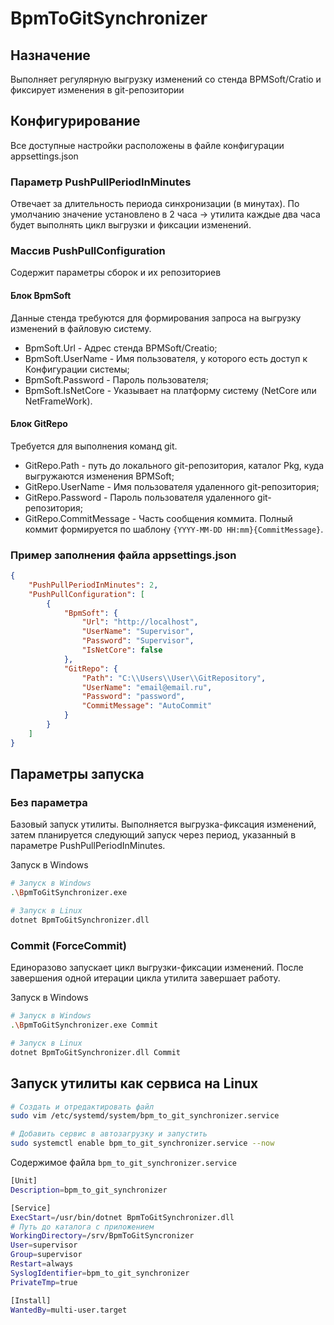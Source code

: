 # BpmToGitSynchronizer

## Назначение

Выполняет регулярную выгрузку изменений со стенда BPMSoft/Cratio и фиксирует изменения в git-репозитории

## Конфигурирование

Все доступные настройки расположены в файле конфигурации appsettings.json

### Параметр PushPullPeriodInMinutes

Отвечает за длительность периода синхронизации (в минутах). По умолчанию значение установлено в 2 часа -> утилита каждые два часа будет выполнять цикл выгрузки и фиксации изменений.

### Массив PushPullConfiguration

Cодержит параметры сборок и их репозиториев

#### Блок BpmSoft

Данные стенда требуются для формирования запроса на выгрузку изменений в файловую систему.

- BpmSoft.Url - Адрес стенда BPMSoft/Creatio;
- BpmSoft.UserName - Имя пользователя, у которого есть доступ к Конфигурации системы;
- BpmSoft.Password - Пароль пользователя;
- BpmSoft.IsNetCore - Указывает на платформу систему (NetCore или NetFrameWork).

#### Блок GitRepo

Требуется для выполнения команд git.

- GitRepo.Path - путь до локального git-репозитория, каталог Pkg, куда выгружаются изменения BPMSoft;
- GitRepo.UserName - Имя пользователя удаленного git-репозитория;
- GitRepo.Password - Пароль пользователя удаленного git-репозитория;
- GitRepo.CommitMessage - Часть сообщения коммита. Полный коммит формируется по шаблону `{YYYY-MM-DD HH:mm}{CommitMessage}`.

### Пример заполнения файла appsettings.json

``` json
{
    "PushPullPeriodInMinutes": 2,
    "PushPullConfiguration": [
        {
            "BpmSoft": {
                "Url": "http://localhost",
                "UserName": "Supervisor",
                "Password": "Supervisor",
                "IsNetCore": false
            },
            "GitRepo": {
                "Path": "C:\\Users\\User\\GitRepository",
                "UserName": "email@email.ru",
                "Password": "password",
                "CommitMessage": "AutoCommit"
            }
        }
    ]
}
```

## Параметры запуска

### Без параметра

Базовый запуск утилиты. Выполняется выгрузка-фиксация изменений, затем планируется следующий запуск через период, указанный в параметре PushPullPeriodInMinutes.

Запуск в Windows

``` bash
# Запуск в Windows
.\BpmToGitSynchronizer.exe

# Запуск в Linux
dotnet BpmToGitSynchronizer.dll
```

### Commit (ForceCommit)

Единоразово запускает цикл выгрузки-фиксации изменений.
После завершения одной итерации цикла утилита завершает работу.

Запуск в Windows

``` bash
# Запуск в Windows
.\BpmToGitSynchronizer.exe Commit

# Запуск в Linux
dotnet BpmToGitSynchronizer.dll Commit
```
## Запуск утилиты как сервиса на Linux

``` bash
# Создать и отредактировать файл
sudo vim /etc/systemd/system/bpm_to_git_synchronizer.service

# Добавить сервис в автозагрузку и запустить
sudo systemctl enable bpm_to_git_synchronizer.service --now
```

Содержимое файла `bpm_to_git_synchronizer.service`

``` bash
[Unit]
Description=bpm_to_git_synchronizer

[Service]
ExecStart=/usr/bin/dotnet BpmToGitSynchronizer.dll
# Путь до каталога с приложением
WorkingDirectory=/srv/BpmToGitSyncronizer
User=supervisor
Group=supervisor
Restart=always
SyslogIdentifier=bpm_to_git_synchronizer
PrivateTmp=true

[Install]
WantedBy=multi-user.target
```

